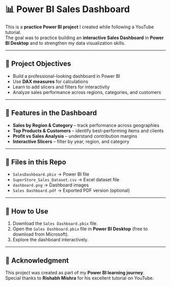 # 📊 Power BI Sales Dashboard

This is a **practice Power BI project** I created while following a YouTube tutorial.  
The goal was to practice building an **interactive Sales Dashboard** in **Power BI Desktop** and to strengthen my data visualization skills.

---

## 🔹 Project Objectives
- Build a professional-looking dashboard in Power BI
- Use **DAX measures** for calculations
- Learn to add slicers and filters for interactivity
- Analyze sales performance across regions, categories, and customers

---

## 🔧 Features in the Dashboard
- **Sales by Region & Category** – track performance across geographies  
- **Top Products & Customers** – identify best-performing items and clients  
- **Profit vs Sales Analysis** – understand contribution margins  
- **Interactive Slicers** – filter by year, region, and category  

---

## 📂 Files in this Repo
- `SalesDashboard.pbix` → Power BI file
- `SuperStore_Sales_Dataset.csv` → Excel dataset file
- `dashboard.png` → Dashboard images
- `Sales Dashboard.pdf` → Exported PDF version (optional)

---

## 🚀 How to Use
1. Download the `Sales Dashboard.pbix` file.
2. Open the `Sales Dashboard.pbix` file in **Power BI Desktop** (free to download from Microsoft).  
3. Explore the dashboard interactively.  

---

## 🙌 Acknowledgment
This project was created as part of my **Power BI learning journey**.  
Special thanks to **Rishabh Mishra** for his excellent tutorial on YouTube.
